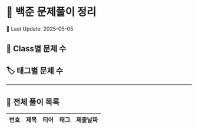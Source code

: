# 📝 백준 문제풀이 정리

📅 Last Update: 2025-05-05

## 📂 Class별 문제 수

## 🏷️ 태그별 문제 수

---
## 📘 전체 풀이 목록
| 번호 | 제목 | 티어 | 태그 | 제출날짜 |
|------|------|------|------|----------|
